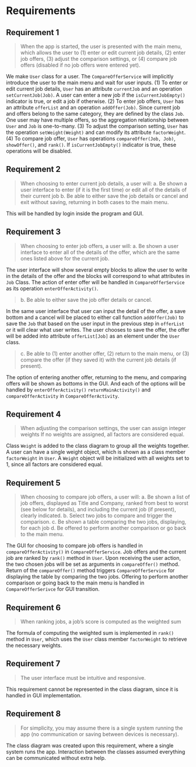 # Requirements

## Requirement 1

> When the app is started, the user is presented with the main menu, which allows the user to (1) enter or edit current job details, (2) enter job offers, (3) adjust the comparison settings, or (4) compare job offers (disabled if no job offers were entered yet).

We make `User` class for a user. The `CompareOfferService` will implicitly introduce the user to the main menu and wait for user inputs. (1) To enter or edit current job details, `User` has an attribute `currentJob` and an operation `setCurrentJob(Job)`. A user can enter a new job if the `isCurrentJobEmpty()` indicator is true, or edit a job if otherwise. (2) To enter job offers, `User` has an attribute `offerList` and an operation `addOffer(Job)`. Since current job and offers belong to the same category, they are defined by the class `Job`. One user may have multiple offers, so the aggregation relationship between `User` and `Job` is one-to-many. (3) To adjust the comparison setting, `User` has the operation `setWeight(Weight)` and can modify its attribute `factorWeight`. (4) To compare job offer, `User` has operations `compareOffer(Job, Job)`, `showOffer()`, and `rank()`. If `isCurrentJobEmpty()` indicator is true, these operations will be disabled.

## Requirement 2

> When choosing to enter current job details, a user will: a. Be shown a user interface to enter (if it is the first time) or edit all of the details of their current job
> b. Be able to either save the job details or cancel and exit without saving, returning in both cases to the main menu.

This will be handled by login inside the program and GUI.

## Requirement 3

> When choosing to enter job offers, a user will: a. Be shown a user interface to enter all of the details of the offer, which are the same ones listed above for the current job.

The user interface will show several empty blocks to allow the user to write in the details of the offer and the blocks will correspond to what attributes in `Job` Class. The action of enter offer will be handled in `CompareOfferService` as its operation `enterOfferActivity()`.

> b. Be able to either save the job offer details or cancel.

In the same user interface that user can input the detail of the offer, a save bottom and a cancel will be placed to either call function `addOffer(Job)` to save the `Job` that based on the user input in the previous step in `offerList` or it will clear what user writes.  The user chooses to save the offer, the offer will be added into attribute `offerList[Job]` as an element under the `User` class.

> c. Be able to (1) enter another offer, (2) return to the main menu, or (3) compare the offer (if they saved it) with the current job details (if present).

The option of entering another offer, returning to the menu, and comparing offers will be shown as bottoms in the GUI. And each of the options will be handled by `enterOfferActivity()` `returnMainActivity()` and `compareOfferActivity` in `CompareOfferActivity`.

## Requirement 4

> When adjusting the comparison settings, the user can assign integer weights
> If no weights are assigned, all factors are considered equal.

Class `Weight` is added to the class diagram to group all the weights together. A user can have a single weight object, which is shown as a class member `factorWeight` in `User`. A `Weight` object will be initialized with all weights set to 1, since all factors are considered equal.

## Requirement 5

> When choosing to compare job offers, a user will: a. Be shown a list of job offers, displayed as Title and Company, ranked from best to worst (see below for details), and including the current job (if present), clearly indicated.
> b. Select two jobs to compare and trigger the comparison.
> c. Be shown a table comparing the two jobs, displaying, for each job
> d. Be offered to perform another comparison or go back to the main menu.

The GUI for choosing to compare job offers is handled in `compareOfferActivity()` in `CompareOfferService`. Job offers and the current job are ranked by `rank()` method in `User`. Upon receiving the user action, the two chosen jobs will be set as arguments in `compareOffer()` method. Return of the `compareOffer()` method triggers `CompareOfferService` for displaying the table by comparing the two jobs. Offering to perform another comparison or going back to the main menu is handled in `CompareOfferSerivce` for GUI transition.

## Requirement 6

> When ranking jobs, a job’s score is computed as the weighted sum

The formula of computing the weighted sum is implemented in `rank()` method in `User`, which uses the `User` class member `factorWeight` to retrieve the necessary weights.

## Requirement 7

> The user interface must be intuitive and responsive.

This requirement cannot be represented in the class diagram, since it is handled in GUI implementation.

## Requirement 8

> For simplicity, you may assume there is a single system running the app (no communication or saving between devices is necessary).

The class diagram was created upon this requirement, where a single system runs the app. Interaction between the classes assumed everything can be communicated without extra help.
